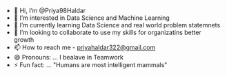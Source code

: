 - 👋 Hi, I’m @Priya98Haldar
- 👀 I’m interested in Data Science and Machine Learning
- 🌱 I’m currently learning Data Science and real world problem statemnets 
- 💞️ I’m looking to collaborate to use my skills for organizatins better growth
- 📫 How to reach me - priyahaldar322@gmail.com
- 😄 Pronouns: ... I bealave in Teamwork
- ⚡ Fun fact: ... "Humans are most intelligent mammals"

<!---
Priya98Haldar/Priya98Haldar is a ✨ special ✨ repository because its `README.md` (this file) appears on your GitHub profile.
You can click the Preview link to take a look at your changes.
--->
